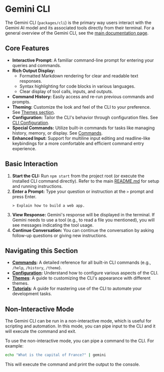 # Gemini CLI

The Gemini CLI (`packages/cli`) is the primary way users interact with the Gemini AI model and its associated tools directly from their terminal. For a general overview of the Gemini CLI, see the [main documentation page](../index.md).

## Core Features

- **Interactive Prompt:** A familiar command-line prompt for entering your queries and commands.
- **Rich Output Display:**
  - Formatted Markdown rendering for clear and readable text responses.
  - Syntax highlighting for code blocks in various languages.
  - Clear display of tool calls, inputs, and outputs.
- **Command History:** Easily access and re-run previous commands and prompts.
- **Theming:** Customize the look and feel of the CLI to your preference. See [Themes section](./themes.md).
- **Configuration:** Tailor the CLI's behavior through configuration files. See [CLI Configuration](./configuration.md).
- **Special Commands:** Utilize built-in commands for tasks like managing history, memory, or display. See [Commands](./commands.md).
- **Enhanced Input:** Support for multiline input editing and readline-like keybindings for a more comfortable and efficient command entry experience.

## Basic Interaction

1.  **Start the CLI:** Run `npm start` from the project root (or execute the installed CLI command directly). Refer to the main [README.md](../../README.md) for setup and running instructions.
2.  **Enter a Prompt:** Type your question or instruction at the `>` prompt and press Enter.
    ```
    > Explain how to build a web app.
    ```
3.  **View Response:** Gemini's response will be displayed in the terminal. If Gemini needs to use a tool (e.g., to read a file you mentioned), you will see messages indicating the tool usage.
4.  **Continue Conversation:** You can continue the conversation by asking follow-up questions or giving new instructions.

## Navigating this Section

- **[Commands](./commands.md):** A detailed reference for all built-in CLI commands (e.g., `/help`, `/history`, `/theme`).
- **[Configuration](./configuration.md):** Understand how to configure various aspects of the CLI.
- **[Themes](./themes.md)**: A guide to customizing the CLI's appearance with different themes.
- **[Tutorials](tutorials.md)**: A guide for mastering use of the CLI to automate your development tasks.

## Non-Interactive Mode

The Gemini CLI can be run in a non-interactive mode, which is useful for scripting and automation. In this mode, you can pipe input to the CLI and it will execute the command and exit.

To use the non-interactive mode, you can pipe a command to the CLI. For example:

```bash
echo "What is the capital of France?" | gemini
```

This will execute the command and print the output to the console.
